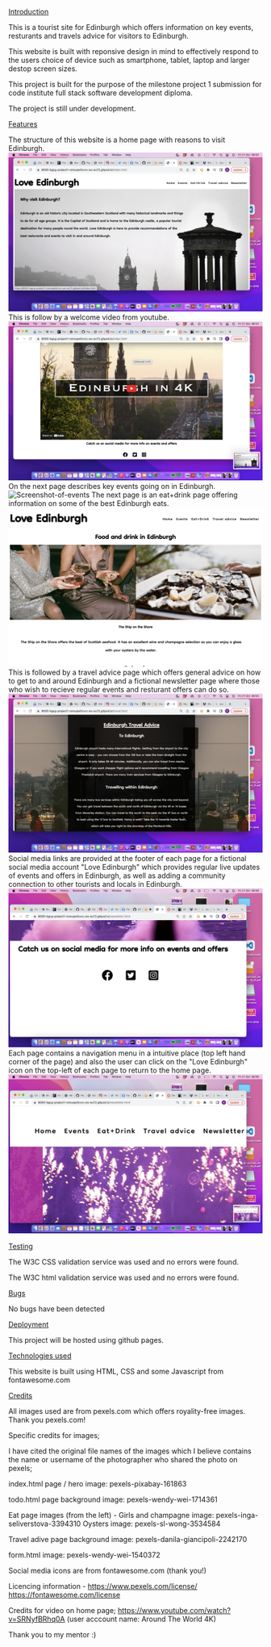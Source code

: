 <u>Introduction</u>

This is a tourist site for Edinburgh which offers information on key events, resturants and travels advice for visitors to Edinburgh.

This website is built with reponsive design in mind to effectively respond to the users choice of device such as smartphone, tablet, laptop and larger destop screen sizes. 

This project is built for the purpose of the milestone project 1 submission for code institute full stack software development diploma.

The project is still under development. 

<u>Features</u>

The structure of this website is a home page with reasons to visit Edinburgh.
![Screenshot-of-homepage](assets/images/home.png)
 This is follow by a welcome video from youtube.
 ![Screenshot-of-welcome-video](assets/images/video.png)
 On the next page describes key events going on in Edinburgh.
 ![Screenshot-of-events](assets/images/events.png)
The next page is an eat+drink page offering information on some of the best Edinburgh eats.
![Screenshot-of-eat-drink](assets/images/eat-drink.png)
This is followed by a travel advice page which offers general advice on how to get to and around Edinburgh and a fictional newsletter page where those who wish to recieve regular events and resturant offers can do so. 
![Screenshot-of-travel-adice](assets/images/travel-advice.png)
Social media links are provided at the footer of each page for a fictional social media account "Love Edinburgh" which provides regular live updates of events and offers in Edinburgh, as well as adding a community connection to other tourists and locals in Edinburgh. 
![Screenshot-of-social-media](assets/images/social-media.png)
Each page contains a navigation menu in a intuitive place (top left hand corner of the page) and also the user can click on the "Love Edinburgh" icon on the top-left of each page to return to the home page. 
![Screenshot-of-navigation](assets/images/navigation.png)

<u>Testing</u>

The W3C CSS validation service was used and no errors were found.

The W3C html validation service was used and no errors were found.

<u>Bugs</u>

No bugs have been detected 

<u>Deployment</u>

This project will be hosted using github pages. 

<u>Technologies used</u>

This website is built using HTML, CSS and some Javascript from fontawesome.com 

<u>Credits</u>

All images used are from pexels.com which offers royality-free images. Thank you pexels.com!

Specific credits for images;

I have cited the original file names of the images which I believe contains the name or username of the photographer who shared the photo on pexels;

index.html page / hero image: pexels-pixabay-161863

todo.html page background image: pexels-wendy-wei-1714361

Eat page images (from the left) - 
Girls and champagne image: pexels-inga-seliverstova-3394310
Oysters image: pexels-sl-wong-3534584

Travel adive page background image: pexels-danila-giancipoli-2242170

form.html image: pexels-wendy-wei-1540372

Social media icons are from fontawesome.com (thank you!)

Licencing information - 
https://www.pexels.com/license/
https://fontawesome.com/license

Credits for video on home page;
https://www.youtube.com/watch?v=SRNyfBRhq0A (user acccount name: Around The World 4K)

Thank you to my mentor :)